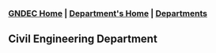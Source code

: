### [GNDEC Home](../../) | [Department's Home](./index.html) | [Departments](../Departments.html)

## Civil Engineering Department

